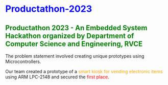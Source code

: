 # <span style="color:blue">Productathon-2023</span>

## <span style="color:green">Productathon 2023 - An Embedded System Hackathon organized by Department of Computer Science and Engineering, RVCE</span>

The problem statement involved creating unique prototypes using Microcontrollers.

Our team created a prototype of a <span style="color:orange">smart kiosk for vending electronic items</span> using ARM LPC-2148 and secured the <span style="color:red">first place</span>.
